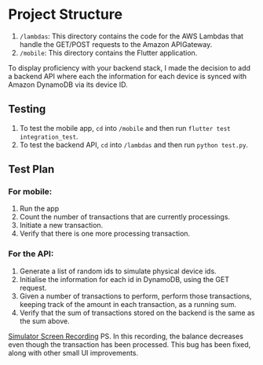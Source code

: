 # Project Structure
1. `/lambdas`: This directory contains the code for the AWS Lambdas that handle the GET/POST requests to the Amazon APIGateway.
2. `/mobile`: This directory contains the Flutter application. 

To display proficiency with your backend stack, I made the decision to add a backend API where each the information for each device is synced with Amazon DynamoDB via its device ID. 

## Testing
1. To test the mobile app, `cd` into `/mobile` and then run `flutter test integration_test`.
2. To test the backend API, `cd` into `/lambdas` and then run `python test.py`.


## Test Plan
###  For mobile:
  1. Run the app
  2. Count the number of transactions that are currently processings.
  3. Initiate a new transaction.
  4. Verify that there is one more processing transaction.

### For the API:
  1. Generate a list of random ids to simulate physical device ids.
  2. Initialise the information for each id in DynamoDB, using the GET request.
  3. Given a number of transactions to perform, perform those transactions, keeping track of the amount in each transaction, as a running sum.
  4. Verify that the sum of transactions stored on the backend is the same as the sum above.

[Simulator Screen Recording](https://www.youtube.com/watch?v=ZLzxdcht66E)
PS. In this recording, the balance decreases even though the transaction has been processed.
This bug has been fixed, along with other small UI improvements.
